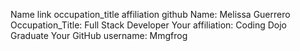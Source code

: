 Name	link	occupation_title	affiliation	github
Name: Melissa Guerrero
Occupation_Title: Full Stack Developer
Your affiliation: Coding Dojo Graduate
Your GitHub username: Mmgfrog
